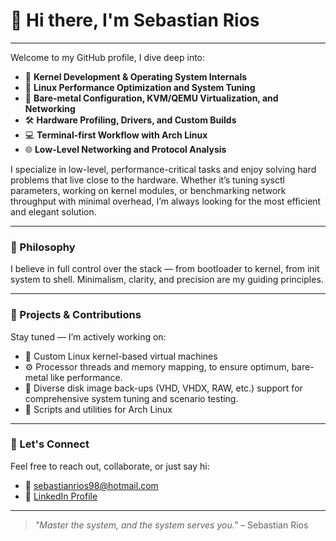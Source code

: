 # 👋 Hi there, I'm Sebastian Rios

---

Welcome to my GitHub profile, I dive deep into:

* 🧬 **Kernel Development & Operating System Internals**
* 🚀 **Linux Performance Optimization and System Tuning**
* 🧰 **Bare-metal Configuration, KVM/QEMU Virtualization, and Networking**
* 🛠️ **Hardware Profiling, Drivers, and Custom Builds**
* 💻 **Terminal-first Workflow with Arch Linux**
* 🌐 **Low-Level Networking and Protocol Analysis**

I specialize in low-level, performance-critical tasks and enjoy solving hard problems that live close to the hardware. Whether it’s tuning sysctl parameters, working on kernel modules, or benchmarking network throughput with minimal overhead, I’m always looking for the most efficient and elegant solution.

---

### 🧽 Philosophy

I believe in full control over the stack — from bootloader to kernel, from init system to shell. Minimalism, clarity, and precision are my guiding principles.

---

### 📂 Projects & Contributions

Stay tuned — I’m actively working on:

* 🔧 Custom Linux kernel-based virtual machines
* ⚙️ Processor threads and memory mapping, to ensure optimum, bare-metal like performance.
* 💾 Diverse disk image back-ups (VHD, VHDX, RAW, etc.) support for comprehensive system tuning and scenario testing.
* 📆 Scripts and utilities for Arch Linux

---

### 📢 Let's Connect

Feel free to reach out, collaborate, or just say hi:

* 📨 [sebastianrios98@hotmail.com](mailto:sebastianrios98@hotmail.com)
* 👤 [LinkedIn Profile](https://www.linkedin.com/in/sebastian-rios-029a29253/)

---

> *"Master the system, and the system serves you."*
> – Sebastian Rios
